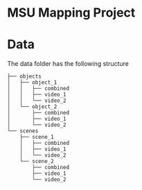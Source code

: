 # MSU Mapping Project

# Data

The data folder has the following structure

```
├── objects
│   ├── object_1
│   │   ├── combined
│   │   ├── video_1
│   │   └── video_2
│   └── object_2
│       ├── combined
│       ├── video_1
│       └── video_2
└── scenes
    ├── scene_1
    │   ├── combined
    │   ├── video_1
    │   └── video_2
    └── scene_2
        ├── combined
        ├── video_1
        └── video_2
```
